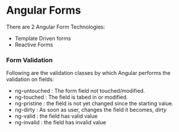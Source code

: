 # Angular Forms
There are 2 Angular Form Technologies:
- Template Driven forms
- Reactive Forms

### Form Validation 
Following are the validation classes by which Angular performs the validation on fields:

- ng-untouched  : The form field not touched/modified.
- ng-touched    : The field is tabed in or modified.
- ng-pristine   : the field is not yet changed since the starting value.
- ng-dirty      : As soon as user, changes the field it becomes, *dirty*
- ng-valid      : the field has valid value
- ng-invalid    : the field has invalid value
